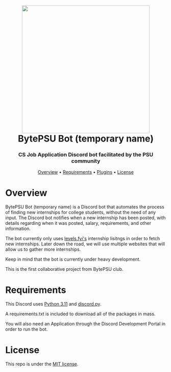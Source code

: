 <h1 align=center>
    <img src="https://i.imgur.com/XiavREx.jpg" width=400>
    <br>BytePSU Bot (temporary name)</br>
</h1>

<h3 align=center>CS Job Application Discord bot facilitated by the PSU community</h3>

<p align="center">
  <a href="#overview">Overview</a>
  •
  <a href="#requirements">Requirements</a>
  •
  <a href="#plugins">Plugins</a>
  •
  <a href="#license">License</a>
</p>

# Overview
BytePSU Bot (temporary name) is a Discord bot that automates the process of finding new internships for college students, without the need of any input. The Discord bot notifies when a new internship has been posted, with details regarding when it was posted, salary, requirements, and other information.

The bot currently only uses [levels.fyi's](https://levels.fyi/internships) internship lisitngs in order to fetch new internships. Later down the road, we will use multiple websites that will allow us to gather more internships.

Keep in mind that the bot is currently under heavy development.

This is the first collaborative project from BytePSU club.
# Requirements
This Discord uses [Python 3.11](python.org) and [discord.py](https://discordpy.readthedocs.io/en/stable/).

A requirements.txt is included to download all of the packages in mass.

You will also need an Application through the Discord Development Portal in order to run the bot.

# License
This repo is under the [MIT license](https://github.com/BytePSU/discord-bot/blob/main/LICENSE).

